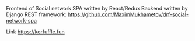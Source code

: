 Frontend of Social network SPA written by React/Redux
Backend written by Django REST framework: 
    https://github.com/MaximMukhametov/drf-social-network-spa

Link https://kerfuffle.fun